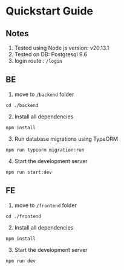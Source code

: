 # Quickstart Guide

## Notes
1. Tested using Node js version: v20.13.1
2. Tested on DB: Postgresql 9.6
3. login route : `/login`

## BE

1. move to `/backend` folder
```
cd ./backend
```

2. Install all dependencies
```
npm install
```

3. Run database migrations using TypeORM
```
npm run typeorm migration:run
```

4. Start the development server
```
npm run start:dev
```

## FE

1. move to `/frontend` folder
```
cd ./frontend
```

2. Install all dependencies
```
npm install
```

3. Start the development server
```
npm run dev
```
